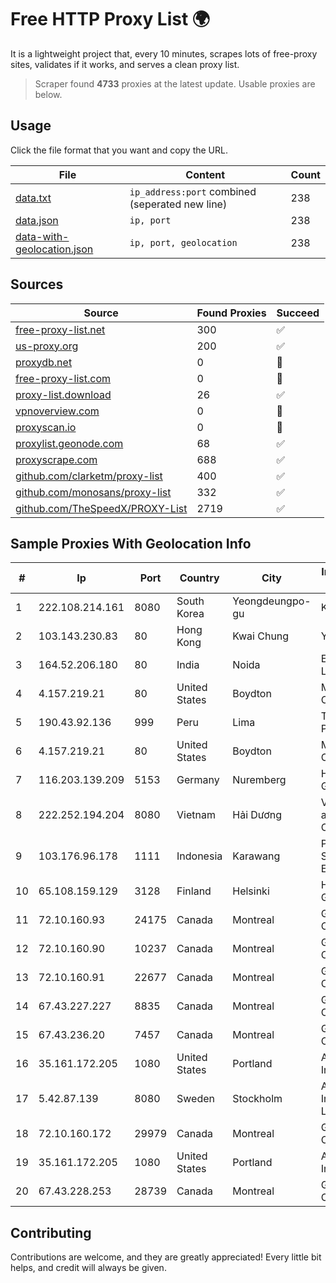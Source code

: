 
# Free HTTP Proxy List 🌍

It is a lightweight project that, every 10 minutes, scrapes lots of free-proxy sites, validates if it works, and serves a clean proxy list.


> Scraper found **4733** proxies at the latest update. Usable proxies are below.

## Usage

Click the file format that you want and copy the URL.


|File|Content|Count|
|----|-------|-----|
|[data.txt](https://raw.githubusercontent.com/themiralay/Proxy-List-World/master/data.txt)|`ip_address:port` combined (seperated new line)|238|
|[data.json](https://raw.githubusercontent.com/themiralay/Proxy-List-World/master/data.json)|`ip, port`|238|
|[data-with-geolocation.json](https://raw.githubusercontent.com/themiralay/Proxy-List-World/master/data-with-geolocation.json)|`ip, port, geolocation`|238|

## Sources

|Source|Found Proxies|Succeed|
|------|-------------|-------|
|[free-proxy-list.net](https://free-proxy-list.net)|300|✅|
|[us-proxy.org](https://www.us-proxy.org)|200|✅|
|[proxydb.net](http://proxydb.net)|0|🚫|
|[free-proxy-list.com](https://free-proxy-list.com/?page=&port=&type%5B%5D=http&type%5B%5D=https&up_time=0&search=Search)|0|🚫|
|[proxy-list.download](https://www.proxy-list.download/HTTP)|26|✅|
|[vpnoverview.com](https://vpnoverview.com/privacy/anonymous-browsing/free-proxy-servers)|0|🚫|
|[proxyscan.io](https://www.proxyscan.io)|0|🚫|
|[proxylist.geonode.com](https://proxylist.geonode.com/api/proxy-list?limit=300&page=1&sort_by=lastChecked&sort_type=desc&protocols=http,https)|68|✅|
|[proxyscrape.com](https://api.proxyscrape.com/v2/?request=displayproxies&protocol=http&timeout=10000&country=all&ssl=all&anonymity=all)|688|✅|
|[github.com/clarketm/proxy-list](https://raw.githubusercontent.com/clarketm/proxy-list/master/proxy-list-raw.txt)|400|✅|
|[github.com/monosans/proxy-list](https://raw.githubusercontent.com/monosans/proxy-list/main/proxies/http.txt)|332|✅|
|[github.com/TheSpeedX/PROXY-List](https://raw.githubusercontent.com/TheSpeedX/PROXY-List/master/http.txt)|2719|✅|


## Sample Proxies With Geolocation Info

|#|Ip|Port|Country|City|Internet Service Provider|
|-|--|----|-------|----|-------------------------|
|1|222.108.214.161|8080|South Korea|Yeongdeungpo-gu|Korea Telecom|
|2|103.143.230.83|80|Hong Kong|Kwai Chung|Yisu Cloud LTD|
|3|164.52.206.180|80|India|Noida|E2E Networks Limited|
|4|4.157.219.21|80|United States|Boydton|Microsoft Corporation|
|5|190.43.92.136|999|Peru|Lima|Telefonica Del Peru|
|6|4.157.219.21|80|United States|Boydton|Microsoft Corporation|
|7|116.203.139.209|5153|Germany|Nuremberg|Hetzner Online GmbH|
|8|222.252.194.204|8080|Vietnam|Hải Dương|VietNam Post and Telecom Corporation|
|9|103.176.96.178|1111|Indonesia|Karawang|PT Global Sarana Elektronika|
|10|65.108.159.129|3128|Finland|Helsinki|Hetzner Online GmbH|
|11|72.10.160.93|24175|Canada|Montreal|GloboTech Communications|
|12|72.10.160.90|10237|Canada|Montreal|GloboTech Communications|
|13|72.10.160.91|22677|Canada|Montreal|GloboTech Communications|
|14|67.43.227.227|8835|Canada|Montreal|GloboTech Communications|
|15|67.43.236.20|7457|Canada|Montreal|GloboTech Communications|
|16|35.161.172.205|1080|United States|Portland|Amazon.com, Inc.|
|17|5.42.87.139|8080|Sweden|Stockholm|Aeza International LTD|
|18|72.10.160.172|29979|Canada|Montreal|GloboTech Communications|
|19|35.161.172.205|1080|United States|Portland|Amazon.com, Inc.|
|20|67.43.228.253|28739|Canada|Montreal|GloboTech Communications|



## Contributing

Contributions are welcome, and they are greatly appreciated! Every
little bit helps, and credit will always be given.

